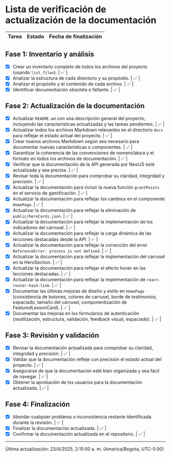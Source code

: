 # Lista de verificación de actualización de la documentación

| Tarea | Estado | Fecha de finalización |
|---|---|---|
## Fase 1: Inventario y análisis

- [x] Crear un inventario completo de todos los archivos del proyecto (usando `list_files`). | ✅ |
- [x] Analizar la estructura de cada directorio y su propósito. | ✅ |
- [x] Analizar el propósito y el contenido de cada archivo. | ✅ |
- [x] Identificar documentación obsoleta o faltante. | ✅ |

## Fase 2: Actualización de la documentación

- [x] Actualizar `README.md` con una descripción general del proyecto, incluyendo las características actualizadas y las tareas pendientes. | ✅ |
- [x] Actualizar todos los archivos Markdown relevantes en el directorio `docs` para reflejar el estado actual del proyecto. | ✅ |
- [x] Crear nuevos archivos Markdown según sea necesario para documentar nuevas características o componentes. | ✅ |
- [x] Garantizar la coherencia de las convenciones de nomenclatura y el formato en todos los archivos de documentación. | ✅ |
- [x] Verificar que la documentación de la API generada por NestJS esté actualizada y sea precisa. | ✅ |
- [x] Revisar toda la documentación para comprobar su claridad, integridad y precisión. | ✅ |
- [x] Actualizar la documentación para incluir la nueva función `grantPoints` en el servicio de gamificación. | ✅ |
- [x] Actualizar la documentación para reflejar los cambios en el componente `HomePage`. | ✅ |
- [x] Actualizar la documentación para reflejar la eliminación de `public/heroCards.json`. | ✅ |
- [x] Actualizar la documentación para reflejar la implementación de los indicadores del carrusel. | ✅ |
- [x] Actualizar la documentación para reflejar la carga dinámica de las lecciones destacadas desde la API. | ✅ |
- [x] Actualizar la documentación para reflejar la corrección del error `ReferenceError: process is not defined`. | ✅ |
- [x] Actualizar la documentación para reflejar la implementación del carrusel en la HeroSection. | ✅ |
- [x] Actualizar la documentación para reflejar el efecto hover en las lecciones destacadas. | ✅ |
- [x] Actualizar la documentación para reflejar la implementación de `react-router-hash-link`. | ✅ |
- [x] Documentar las últimas mejoras de diseño y estilo en `HomePage` (consistencia de botones, colores de carrusel, borde de testimonios, espaciado, tamaño del carrusel, componentización de FeaturedLessonCard). | ✅ |
- [x] Documentar las mejoras en los formularios de autenticación (reutilización, estructura, validación, feedback visual, espaciado). | ✅ |

## Fase 3: Revisión y validación

- [x] Revisar la documentación actualizada para comprobar su claridad, integridad y precisión. | ✅ |
- [x] Validar que la documentación refleje con precisión el estado actual del proyecto. | ✅ |
- [x] Asegurarse de que la documentación esté bien organizada y sea fácil de navegar. | ✅ |
- [x] Obtener la aprobación de los usuarios para la documentación actualizada. | ✅ |

## Fase 4: Finalización

- [x] Abordar cualquier problema o inconsistencia restante identificada durante la revisión. | ✅ |
- [x] Finalizar la documentación actualizada. | ✅ |
- [x] Confirmar la documentación actualizada en el repositorio. | ✅ |

---

Última actualización: 23/4/2025, 2:15:00 a. m. (America/Bogota, UTC-5:00)
